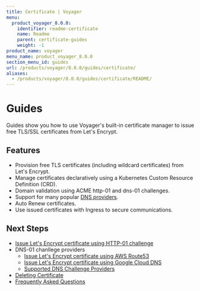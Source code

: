 ```yaml
---
title: Certificate | Voyager
menu:
  product_voyager_8.0.0:
    identifier: readme-certificate
    name: Readme
    parent: certificate-guides
    weight: -1
product_name: voyager
menu_name: product_voyager_8.0.0
section_menu_id: guides
url: /products/voyager/8.0.0/guides/certificate/
aliases:
  - /products/voyager/8.0.0/guides/certificate/README/
---
```


# Guides

Guides show you how to use Voyager's built-in certificate manager to issue free TLS/SSL certificates from Let's Encrypt.

## Features
- Provision free TLS certificates (including wildcard certificates) from Let's Encrypt.
- Manage certificates declaratively using a Kubernetes Custom Resource Definition (CRD).
- Domain validation using ACME http-01 and dns-01 challenges.
- Support for many popular [DNS providers](/docs/guides/certificate/dns/providers.md).
- Auto Renew certificates.
- Use issued certificates with Ingress to secure communications.

## Next Steps
- [Issue Let's Encrypt certificate using HTTP-01 challenge](/docs/guides/certificate/http/overview.md)
- DNS-01 chanllege providers
  - [Issue Let's Encrypt certificate using AWS Route53](/docs/guides/certificate/dns/route53.md)
  - [Issue Let's Encrypt certificate using Google Cloud DNS](/docs/guides/certificate/dns/google-cloud.md)
  - [Supported DNS Challenge Providers](/docs/guides/certificate/dns/providers.md)
- [Deleting Certificate](/docs/guides/certificate/delete.md)
- [Frequently Asked Questions](/docs/guides/certificate/faq.md)
